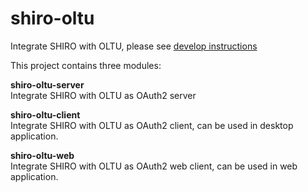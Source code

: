 # shiro-oltu
Integrate SHIRO with OLTU, please see [develop instructions](../../wiki)

This project contains three modules:<br>
<p>
<b>shiro-oltu-server</b><br>
Integrate SHIRO with OLTU as OAuth2 server<br>
</p>

<p>
<b>shiro-oltu-client</b><br>
Integrate SHIRO with OLTU as OAuth2 client, can be used in desktop application.
</p>

<p>
<b>shiro-oltu-web</b><br>
Integrate SHIRO with OLTU as OAuth2 web client, can be used in web application.
</p>